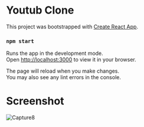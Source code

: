 # Youtub Clone

This project was bootstrapped with [Create React App](https://github.com/facebook/create-react-app).

### `npm start`

Runs the app in the development mode.\
Open [http://localhost:3000](http://localhost:3000) to view it in your browser.

The page will reload when you make changes.\
You may also see any lint errors in the console.


# Screenshot
![Capture8](https://github.com/mai928/youtub_clone/assets/58111868/45e8e056-f00d-4b37-a532-d6ed871aa569)


